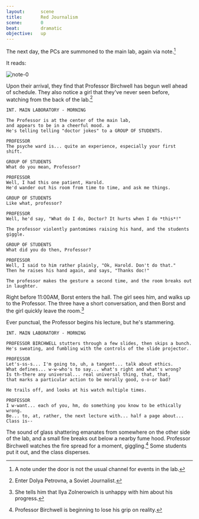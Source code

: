 ```yaml
---
layout:      scene
title:       Red Journalism
scene:       0
beat:        dramatic
objective:   up
---
```



The next day, the PCs are summoned to the main lab, again via note.[^0]

It reads:

![note-0]({{site.baseurl}}/assets/birchwell-note-1.png)


Upon their arrival, they find that Professor Birchwell has begun well ahead of schedule.
They also notice a girl that they've never seen before, watching from the back of the lab.[^1]


~~~
INT. MAIN LABORATORY - MORNING

The Professor is at the center of the main lab,
and appears to be in a cheerful mood. a
He's telling telling "doctor jokes" to a GROUP OF STUDENTS.

PROFESSOR
The psyche ward is... quite an experience, especially your first shift.

GROUP OF STUDENTS
What do you mean, Professor?

PROFESSOR
Well, I had this one patient, Harold.
He'd wander out his room from time to time, and ask me things.

GROUP OF STUDENTS
Like what, professor?

PROFESSOR
Well, he'd say, "What do I do, Doctor? It hurts when I do *this*!"

The professor violently pantomimes raising his hand, and the students giggle.

GROUP OF STUDENTS
What did you do then, Professor?

PROFESSOR
Well, I said to him rather plainly, "Ok, Harold. Don't do that."
Then he raises his hand again, and says, "Thanks doc!"

The professor makes the gesture a second time, and the room breaks out in laughter.
~~~


Right before 11:00AM, Borst enters the hall.
The girl sees him, and walks up to the Professor.
The three have a short conversation, and then Borst and the girl quickly leave the room.[^2]

Ever punctual, the Professor begins his lecture, but he's stammering.

~~~
INT. MAIN LABORATORY - MORNING

PROFESSOR BIRCHWELL stutters through a few slides, then skips a bunch.
He's sweating, and fumbling with the controls of the slide projector.

PROFESSOR
Let's-ss-s... I'm going to, uh, a tangent... talk about ethics.
What defines... w-w-who's to say... what's right and what's wrong?
Is th-there any universal... real universal thing, that, that,
that marks a particular action to be morally good, o-o-or bad?

He trails off, and looks at his watch multiple times.

PROFESSOR
I w-want... each of you, hm, do something you know to be ethically wrong.
Be... to, at, rather, the next lecture with... half a page about...
Class is--
~~~


The sound of glass shattering emanates from somewhere on the other side of the lab,
and a small fire breaks out below a nearby fume hood.
Professor Birchwell watches the fire spread for a moment, giggling.[^3]
Some students put it out, and the class disperses.

[^0]: A note under the door is not the usual channel for events in the lab.
[^1]: Enter Dolya Petrovna, a Soviet Journalist.
[^2]: She tells him that Ilya Zolnerowich is unhappy with him about his progress.
[^3]: Professor Birchwell is beginning to lose his grip on reality.
[^4]: He knows what's going on, but won't tell the PCs.










